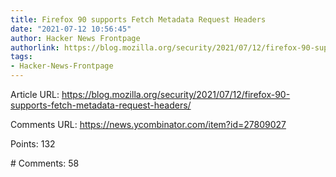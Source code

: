 ```yaml
---
title: Firefox 90 supports Fetch Metadata Request Headers
date: "2021-07-12 10:56:45"
author: Hacker News Frontpage
authorlink: https://blog.mozilla.org/security/2021/07/12/firefox-90-supports-fetch-metadata-request-headers/
tags:
- Hacker-News-Frontpage
---
```


<p>Article URL: <a href="https://blog.mozilla.org/security/2021/07/12/firefox-90-supports-fetch-metadata-request-headers/">https://blog.mozilla.org/security/2021/07/12/firefox-90-supports-fetch-metadata-request-headers/</a></p>
<p>Comments URL: <a href="https://news.ycombinator.com/item?id=27809027">https://news.ycombinator.com/item?id=27809027</a></p>
<p>Points: 132</p>
<p># Comments: 58</p>
